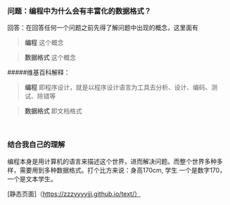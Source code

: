 ﻿
### 问题：编程中为什么会有丰富化的数据格式？
回答：在回答任何一个问题之前先得了解问题中出现的概念，这里面有

>**编程** 这个概念

>**数据格式** 这个概念


#####维基百科解释：
>**编程** 即程序设计，就是以程序设计语言为工具去分析、设计、编码、测试、除错等

>**数据格式** 即文档格式


<br/>

### 结合我自己的理解

编程本身是用计算机的语言来描述这个世界，进而解决问题。而整个世界多种多样，需要用到多种数据格式。打个比方来说：身高170cm, 学生  一个是数字170，  一个是文本学生。


[静态页面]（https://zzzyyyyjjj.github.io/text/）




